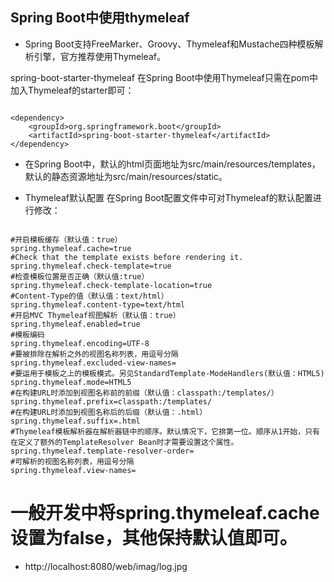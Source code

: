 ##  Spring Boot中使用thymeleaf

* Spring Boot支持FreeMarker、Groovy、Thymeleaf和Mustache四种模板解析引擎，官方推荐使用Thymeleaf。

spring-boot-starter-thymeleaf
在Spring Boot中使用Thymeleaf只需在pom中加入Thymeleaf的starter即可：
```

<dependency>
    <groupId>org.springframework.boot</groupId>
    <artifactId>spring-boot-starter-thymeleaf</artifactId>
</dependency>

```


* 在Spring Boot中，默认的html页面地址为src/main/resources/templates，默认的静态资源地址为src/main/resources/static。



* Thymeleaf默认配置
  在Spring Boot配置文件中可对Thymeleaf的默认配置进行修改：
  
``` 

#开启模板缓存（默认值：true）
spring.thymeleaf.cache=true 
#Check that the template exists before rendering it.
spring.thymeleaf.check-template=true 
#检查模板位置是否正确（默认值:true）
spring.thymeleaf.check-template-location=true
#Content-Type的值（默认值：text/html）
spring.thymeleaf.content-type=text/html
#开启MVC Thymeleaf视图解析（默认值：true）
spring.thymeleaf.enabled=true
#模板编码
spring.thymeleaf.encoding=UTF-8
#要被排除在解析之外的视图名称列表，用逗号分隔
spring.thymeleaf.excluded-view-names=
#要运用于模板之上的模板模式。另见StandardTemplate-ModeHandlers(默认值：HTML5)
spring.thymeleaf.mode=HTML5
#在构建URL时添加到视图名称前的前缀（默认值：classpath:/templates/）
spring.thymeleaf.prefix=classpath:/templates/
#在构建URL时添加到视图名称后的后缀（默认值：.html）
spring.thymeleaf.suffix=.html
#Thymeleaf模板解析器在解析器链中的顺序。默认情况下，它排第一位。顺序从1开始，只有在定义了额外的TemplateResolver Bean时才需要设置这个属性。
spring.thymeleaf.template-resolver-order=
#可解析的视图名称列表，用逗号分隔
spring.thymeleaf.view-names=

```  


# 一般开发中将spring.thymeleaf.cache设置为false，其他保持默认值即可。

* http://localhost:8080/web/imag/log.jpg 